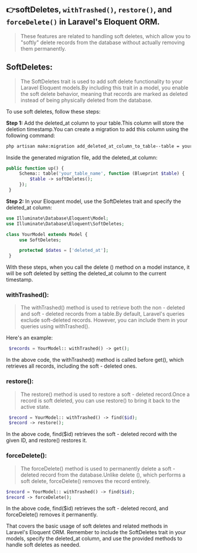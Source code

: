 ## 👉softDeletes, `withTrashed()`, `restore()`, and `forceDelete()` in Laravel's Eloquent ORM.

> These features are related to handling soft deletes, which allow you to "softly" delete records from the database without actually removing them permanently.

## SoftDeletes:
>The SoftDeletes trait is used to add soft delete functionality to your Laravel Eloquent models.By including this trait in a model, you enable the soft delete behavior, meaning that records are marked as deleted instead of being physically deleted from the database.

To use soft deletes, follow these steps:

**Step 1:** Add the deleted_at column to your table.This column will store the deletion timestamp.You can create a migration to add this column using the following command:


```bash
php artisan make:migration add_deleted_at_column_to_table--table = your_table_name
```
Inside the generated migration file, add the deleted_at column:

```php
public function up() {
     Schema:: table('your_table_name', function (Blueprint $table) {
         $table -> softDeletes();
     });
 }
 ```
**Step 2:** In your Eloquent model, use the SoftDeletes trait and specify the deleted_at column:

```php
use Illuminate\Database\Eloquent\Model;
use Illuminate\Database\Eloquent\SoftDeletes;

class YourModel extends Model {
     use SoftDeletes;

     protected $dates = ['deleted_at'];
 }
 ```
With these steps, when you call the delete () method on a model instance, it will be soft deleted by setting the deleted_at column to the current timestamp.

###     withTrashed():
> The withTrashed() method is used to retrieve both the non - deleted and soft - deleted records from a table.By default, Laravel's queries exclude soft-deleted records. However, you can include them in your queries using withTrashed().

Here's an example:

```php
 $records = YourModel:: withTrashed() -> get();
 ```
 In the above code, the withTrashed() method is called before get(), which retrieves all records, including the soft - deleted ones.

###     restore():
> The restore() method is used to restore a soft - deleted record.Once a record is soft deleted, you can use restore() to bring it back to the active state.

```php
 $record = YourModel:: withTrashed() -> find($id);
 $record -> restore();
 ```
 In the above code, find($id) retrieves the soft - deleted record with the given ID, and restore() restores it.

###     forceDelete():
> The forceDelete() method is used to permanently delete a soft - deleted record from the database.Unlike delete (), which performs a soft delete, forceDelete() removes the record entirely.

```php
$record = YourModel:: withTrashed() -> find($id);
$record -> forceDelete();
```
In the above code, find($id) retrieves the soft - deleted record, and forceDelete() removes it permanently.

That covers the basic usage of soft deletes and related methods in Laravel's Eloquent ORM. Remember to include the SoftDeletes trait in your models, specify the deleted_at column, and use the provided methods to handle soft deletes as needed.